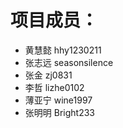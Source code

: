 # 项目成员： 
 - 黄慧懿  hhy1230211<br>
 - 张志远  seasonsilence<br>
 - 张金    zj0831<br>
 - 李哲    lizhe0102<br>
 - 薄亚宁  wine1997<br>
 - 张明明  Bright233<br>
